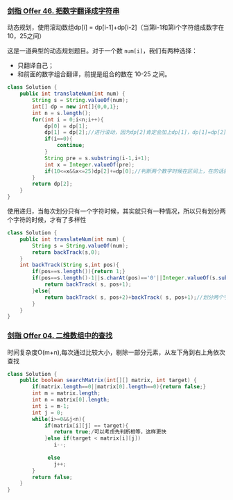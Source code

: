 ### [剑指 Offer 46. 把数字翻译成字符串](https://leetcode-cn.com/problems/ba-shu-zi-fan-yi-cheng-zi-fu-chuan-lcof/)

动态规划，使用滚动数组dp[i] = dp[i-1]+dp[i-2]（当第i-1和第i个字符组成数字在10，25之间）

这是一道典型的动态规划题目。对于一个数 `num[i]`，我们有两种选择：

* 只翻译自己；
* 和前面的数字组合翻译，前提是组合的数在 10-25 之间。

```java
class Solution {
    public int translateNum(int num) {
        String s = String.valueOf(num);
        int[] dp = new int[]{0,0,1};
        int n = s.length();
        for(int i = 0;i<n;i++){
            dp[0] = dp[1];
            dp[1] = dp[2];//进行滚动，因为dp[2]肯定会加上dp[1]，dp[1]=dp[2],所以dp[2]不动
            if(i==0){
                continue;
            }
            String pre = s.substring(i-1,i+1);
            int x = Integer.valueOf(pre);
            if(10<=x&&x<=25)dp[2]+=dp[0];//判断两个数字时候在区间上，在的话就加上dp[i-2]代表一种情况
        }
        return dp[2];
    }   
}
```

使用递归，当每次划分只有一个字符时候，其实就只有一种情况，所以只有划分两个字符的时候，才有了多样性

```java
class Solution {
    public int translateNum(int num) {
        String s = String.valueOf(num);
        return backTrack(s,0);
    }   
    int backTrack(String s,int pos){
        if(pos==s.length()){return 1;}
        if(pos==s.length()-1||s.charAt(pos)=='0'||Integer.valueOf(s.substring(pos,pos+2))>25){
            return backTrack( s, pos+1);
        }else{
            return backTrack( s, pos+2)+backTrack( s, pos+1);//划分两个字符的时候有了多样性
        }
    }
}
```

### [剑指 Offer 04. 二维数组中的查找](https://leetcode-cn.com/problems/er-wei-shu-zu-zhong-de-cha-zhao-lcof/)

时间复杂度O(m+n),每次通过比较大小，剔除一部分元素，从左下角到右上角依次查找

```java
class Solution {
    public boolean searchMatrix(int[][] matrix, int target) {
        if(matrix.length==0||matrix[0].length==0){return false;}
        int m = matrix.length;
        int n = matrix[0].length;
        int i = m-1;
        int j = 0;
        while(i>=0&&j<n){
            if(matrix[i][j] == target){
               return true;/可以考虑先判断相等，这样更快
            }else if(target < matrix[i][j])  
               i--;
            
             else  
               j++;                                                                                                
        }
        return false;
    }
}
```

